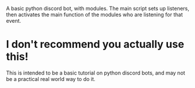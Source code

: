 A basic python discord bot, with modules. The main script sets up listeners, then activates the main function of the modules who are listening for that event.

# I don't recommend you actually use this!
This is intended to be a basic tutorial on python discord bots, and may not be a practical real world way to do it. 
